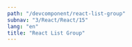 ```yaml
---
path: "/devcomponent/react-list-group"
subnav: "3/React/React/15"
lang: "en"
title: "React List Group"
---
```

